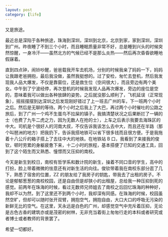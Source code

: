 ```yaml
---
layout: post
category: [life]
---
```


又是旅途。

最近总是深陷于各种旅途，珠海到深圳，深圳到北京，北京到家，家到深圳，深圳到广州。昨夜睡了不到三个小时，而且睡眠质量非常不好，总是睡到兴头的时候突然惊醒，一身冷汗——虽然北方的气候已经不是那么炎热——然后再次昏昏欲睡地假寐着。

直到四点钟，闹铃吵醒，爸爸载我开车去机场，分别的时候我亲了妈妈一下，妈妈让我跟老爸拥抱，最后我没做，虽然我挺想的。过了安检，匆忙去登机，然后我发现我人品大爆发，不仅是靠窗位，还是救生位（空间很大），而且旁边有两个美女。中午到了宁波经停，再次登机的时候我发现人品再次爆发，旁边的座位是空的，意味着我可以做出各种放肆的姿势。之后就没那么顺利了，飞机延误（正常现象），摇摇摆摆到达深圳之后发现刚好错过了上一班去广州的车，下一班两个小时之后。然后是无聊的等待。两个小时之后我上了大巴，再过两个小时催吐的公路之旅后，到了广州一个鸡不生蛋鸟不拉屎的镇子。我搞清楚状况之后果断拦了一辆的士（也费了九牛二虎之力，因为无数人在抢的士），上车之后表示我要去海珠区的中大。司机是个很好人的河南大叔，不仅告诉我该怎么去中大，而且还在半路（那个叫琶洲的地方）把我扔下，告诉我搭地铁可以省下很多钱而且很方便。于是我拖着十八公斤的箱子搭上了去往中大的地铁。在地铁站 B 口，我看到了来接我的俊钦，顿时劳累的身躯疲惫下来，十二小时的旅程，基本搭便了已知的交通工具，回到了这个陌生而又熟悉、憧憬而又压抑的南校。

今天是新生到校日，南校有哲学系和数计院的新生，操着不同口音的学生，高中的打扮，脸上带着微微的怯意还有对新生活的向往。俊钦带着我在南校东部分逛了几下，熟悉了宿舍的位置，ZZ 的朋友给了我房子的钥匙，带我去了出租的房子。不论是郁郁葱葱的南校校园，还是自由但是却狭小的出租屋，总给我一种压抑到死的感觉。前两年在珠海的时候，看过无数师兄师姐去了南校之后回忆珠海的种种好，我却不以为然，到了这里还不到两个小时，我却深有同感。在珠海的时候，校园虽然空旷，但却可以随时张开双臂，拥抱空气，拥抱自由，大口大口的呼吸无污染的新鲜无比的空气。在这里，天永远是白色的广州，却感觉空气中充斥着压抑，无论是古色古香的建筑亦或是茂密的树林，无非充当着街上匆匆行走的本科或者研究或者博士或者教师的背景罢了。

希望一切都好。
